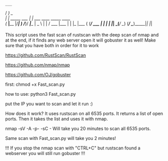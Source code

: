 
  
####
    ___                                            
   / __)             _                             
 _| |__ _____  ___ _| |_     ___  ____ _____ ____  
(_   __|____ |/___|_   _)   /___)/ ___|____ |  _ \ 
  | |  / ___ |___ | | |_   |___ ( (___/ ___ | | | |
  |_|  \_____(___/   \__)  (___/ \____)_____|_| |_|
                                                                                                                      
####
This script uses the fast scan of rustscan with the deep scan of nmap and at the end, if it finds any web server open it will gobuster it as well!
Make sure that you have both in order for it to work

https://github.com/RustScan/RustScan

https://github.com/nmap/nmap

https://github.com/OJ/gobuster

first:
chmod +x Fast_scan.py

how to use:
python3 Fast_scan.py

put the IP you want to scan and let it run :)

How does it work?
It uses rustscan on all 6535 ports.
It returns a list of open ports.
Then it takes the list and uses it with nmap.


nmap -sV -A -p- -sC <IP> - Will take you 20 minutes to scan all 6535 ports.
 
Same scan with Fast_scan.py will take you 2 minutes!

!!! If you stop the nmap scan with "CTRL+C" but rustscan found a webserver you will still run gobuster !!!
